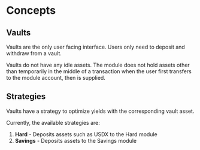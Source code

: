 # Concepts

## Vaults

Vaults are the only user facing interface. Users only need to deposit and
withdraw from a vault.

Vaults do not have any idle assets. The module does not hold assets other than
temporarily in the middle of a transaction when the user first transfers to the
module account, then is supplied.

## Strategies

Vaults have a strategy to optimize yields with the corresponding vault asset.

Currently, the available strategies are:

1. **Hard** - Deposits assets such as USDX to the Hard module
2. **Savings** - Deposits assets to the Savings module
